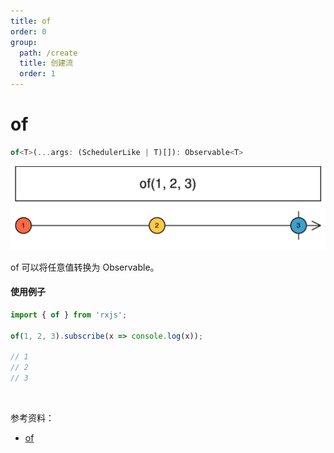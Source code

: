 ```yaml
---
title: of
order: 0
group:
  path: /create
  title: 创建流
  order: 1
---
```


# of

```ts
of<T>(...args: (SchedulerLike | T)[]): Observable<T>
```

<img src="./images/of.png" alt="of" style="zoom:50%;" />

of 可以将任意值转换为 Observable。

#### 使用例子

```ts
import { of } from 'rxjs';

of(1, 2, 3).subscribe(x => console.log(x));

// 1
// 2
// 3
```

<br/>

参考资料：

- [of](https://rxjs.dev/api/index/function/of)
